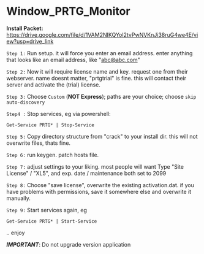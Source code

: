 # Window_PRTG_Monitor

**Install Packet:**
https://drive.google.com/file/d/1VAM2NIKQYol2tvPwNVKnJi38ruG4we4E/view?usp=drive_link

`Step 1:` Run setup. it will force you enter an email address. enter anything that looks like an email address, like "abc@abc.com"

`Step 2:` Now it will require license name and key. request one from their webserver. name doesnt matter, "prtgtrial" is fine.
   this will contact their server and activate the (trial) license.

`Step 3:` Choose `Custom` (**NOT Express**); paths are your choice; choose `skip auto-discovery`

`Step4 :` Stop services, eg via powershell: 
```
Get-Service PRTG* | Stop-Service
```

`Step 5:` Copy directory structure from "crack" to your install dir. this will not overwrite files, thats fine.

`Step 6:` run keygen. patch hosts file.

`Step 7:` adjust settings to your liking. most people will want Type "Site License" / "XL5", and exp. date / maintenance both set to 2099

`Step 8:` Choose "save license", overwrite the existing activation.dat. if you have problems with permissions, save it somewhere else and overwrite it manually.

`Step 9:` Start services again, eg 
```
Get-Service PRTG* | Start-Service
```

.. enjoy

***IMPORTANT***: Do not upgrade version application


